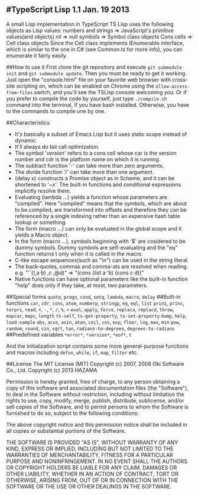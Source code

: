 #TypeScript Lisp 1.1                                    Jan. 19 2013 
-------------------
A small Lisp implementation in TypeScript
TS Lisp uses the following objects as Lisp values:
  numbers and strings => JavaScript's primitive values(and objects)
  nil                 => null
  symbols             => Symbol class objects
  Cons cells          => Cell class objects
Since the Cell class implements IEnumerable interface, which is similar to the one in C#
(see Common.ts for more info), you can enumerate it fairly easily.

##How to use it
First clone the git repository and execute `git submodule init` and `git submodule update`. Then you must be ready to get it working.
Just open the "console.html" file on your favorite web browser with cross-site scripting on, which can be enabled on Chrome using the 
`allow-access-from-files` switch, and you'll see the TSLisp console welcoming you.
Or if you prefer to compile the code by yourself, just type `./compile.sh` command into the terminal, if you have bash installed. Otherwise,
you have to the commands to compile one by one.

##Characteristics
* It's basically a subset of Emacs Lisp but it uses static scope instead of dynamic.
* It'll always do tail call optimization.
* The symbol '*version*' refers to a cons cell whose car is the version number and cdr is the platform name
  on which it is running.
* The subtract function '-' can take more than zero arguments.
* The divide function '/' can take more than one argument.
* (delay x) constructs a Promise object as in Scheme, and it can be shortened to '~x'.
  The built-in functions and conditional expressions implicitly resolve them.
* Evaluating (lambda ...) yields a function whose parameters are "compiled". Here "compiled" means that the symbols, which are about to be compiled,
  are transformed into offsets and therefore they can be referenced by a single indexing rather than an expensive hash table lookup or something.
* The form (macro ...) can only be evaluated in the global scope and it yields a Macro object.
* In the form (macro ...), symbols beginning with '$' are cosidered to be dummy symbols.
  Dummy symbols are self-evaluating and the "eq" function returns t only when it is called in the macro.
* C-like escape sequences(such as "\n") can be used in the string literal.
* The back-quotes, commas and comma-ats are resolved when reading.
  e.g. "'`((,a b) ,c ,@d)" => "(cons (list a 'b) (cons c d))"
* Native functions can have optional parameters like the built-in function "help" does only if they take, at most, two parameters.

##Special forms
`quote`, `progn`, `cond`, `setq`, `lambda`, `macro`, `delay`
##Built-in functions
`car`, `cdr`, `cons`, `atom`, `numberp`, `stringp`, `eq`, `eql`, `list`
`prin1`, `princ`, `terpri`, `read`, `+`, `-`, `*`, `/`, `%`, `<`
`eval`, `apply`, `force`, `replaca`, `replacd`, `throw`, `mapcar`, `mapc`, `length`
`ts-self`, `ts-get-property`, `ts-set-property`
`dump`, `help`, `load-sample`
`abs`, `acos`, `asin`, `atan`, `ceil`, `cos`, `exp`, `floor`, `log`, `max`, `min`
`pow`, `random`, `round`, `sin`, `sqrt`, `tan`, `radians-to-degrees`, `degrees-to-radians`
##Predefined variables
`*error*`, `*version*`, `*eof*`, `t`

And the initialization script contains some more general-purpose functions and macros including `defun`, `while`, `if`, `map`, `filter` etc.

##License
The MIT License (MIT)
Copyright (c) 2007, 2008 Oki Software Co., Ltd.
Copyright (c) 2013 HAZAMA

Permission is hereby granted, free of charge, to any person obtaining a copy of this software and associated documentation files (the "Software"), to deal in the Software without restriction, including without limitation the rights to use, copy, modify, merge, publish, distribute, sublicense, and/or sell copies of the Software, and to permit persons to whom the Software is furnished to do so, subject to the following conditions:

The above copyright notice and this permission notice shall be included in all copies or substantial portions of the Software.

THE SOFTWARE IS PROVIDED "AS IS", WITHOUT WARRANTY OF ANY KIND, EXPRESS OR IMPLIED, INCLUDING BUT NOT LIMITED TO THE WARRANTIES OF MERCHANTABILITY, FITNESS FOR A PARTICULAR PURPOSE AND NONINFRINGEMENT. IN NO EVENT SHALL THE AUTHORS OR COPYRIGHT HOLDERS BE LIABLE FOR ANY CLAIM, DAMAGES OR OTHER LIABILITY, WHETHER IN AN ACTION OF CONTRACT, TORT OR OTHERWISE, ARISING FROM, OUT OF OR IN CONNECTION WITH THE SOFTWARE OR THE USE OR OTHER DEALINGS IN THE SOFTWARE.